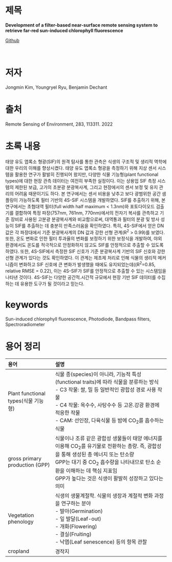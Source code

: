 # 제목
<b>Development of a filter-based near-surface remote sensing system to retrieve far-red sun-induced chlorophyll fluorescence</b>

[Github](https://github.com/Kinznice/4S-SIF)

<br>

# 저자
Jongmin Kim, Youngryel Ryu, Benjamin Dechant

# 출처
Remote Sensing of Environment, 283, 113311. 2022  

# 초록 내용
태양 유도 엽록소 형광(SIF)의 원격 탐사를 통한 관측은 식생의 구조적 및 생리적 역학에 대한 우리의 이해를 향상시켰다. 태양 유도 엽록소 형광을 측정하기 위해 지상 센서 시스템을 활용한 연구가 활발히 진행되어 왔지만, 다양한 식물 기능형(plant functional types)에 대한 현장 관측 데이터는 여전히 부족한 실정이다. 이는 상용업 SIF 측정 시스템의 제한된 보급, 고가의 초분광 분광복사계, 그리고 현장에서의 센서 보정 및 유지 관리의 어려움 때문이기도 하다. 본 연구에서는 센서 비용을 낮추고 보다 광범위한 공간 샘플링이 가능하도록 필터 기반의 4S-SIF 시스템을 개발하였다. SIF를 추출하기 위해, 본 연구에서는 초협대역 필터(full width half maximum < 1.3nm)와 포토다이오드 검출기를 결합하여 특정 파장(757nm, 761nm, 770nm)에서의 전자기 복사를 관측하고 기준 장비로 사용된 고분광 분광복사계와 비교함으로써, 대역통과 필터의 분광 및 방사 성능이 SIF를 추출하는 데 충분히 만족스러움을 확인하였다. 특히, 4S-SIF에서 얻은 DN 값은 각 파장대에서 기준 분광복사계의 DN 값과 강한 선형 관계(R<sup>2</sup> > 0.99)를 보였다. 또한, 온도 변화로 인한 필터 투과율의 변화를 보정하기 위한 보정식을 개발하여, 야외 환경에서도 온도를 적극적으로 안정화하지 않고도 SIF를 안정적으로 추출할 수 있도록 하였다. 또한, 4S-SIF에서 측정한 SIF 신호가 기준 분광복사계 기반의 SIF 신호와 강한 선형 관계가 있다는 것도 확인하였다. 이 관계는 제초제 처리로 인해 식물의 생리적 메커니즘이 변화하고 SIF 신호에 큰 변화가 발생했을 때에도 유지되었는데((R<sup>2</sup>=0.85, relative RMSE = 0.22), 이는 4S-SIF가 SIF를 안정적으로 추출할 수 있는 시스템임을 나타낸 것이다. 4S-SIF는 다양한 공간적.시간적 규모에서 현장 기반 SIF 데이터를 수집하는 데 유용한 도구가 될 것이라고 믿는다.

# keywords
Sun-induced chlorophyll fluorescence, Photodiode, Bandpass filters, Spectroradiometer 
<br>

# 용어 정리
|용어|설명|
|:-|:-|
|Plant functional types(식물 기능형)|식물 종(species)이 아니라, 기능적 특성(functional traits)에 따라 식물을 분류하는 방식 <br> - C3 작물: 쌀, 밀 등 일반적인 광합성 경로 사용 작물 <br> - C4 작물: 옥수수, 사탕수수 등 고온.강광 환경에 적응한 작물 <br> - CAM: 선인장, 다육식물 등 밤에 CO<sub>2</sub>를 흡수하는 식물|
|gross primary production (GPP)|식물이나 조류 같은 광합성 생물들이 태양 에너지를 이용해 CO<sub>2</sub>를 유기물로 전환하는 총량. 즉, 광합성을 통해 생성된 총 에너지 또는 탄소량<br>GPP는 대기 중 CO<sub>2</sub> 흡수량을 나타내므로 탄소 순환을 이해하는 데 핵심 지표임<br>GPP가 높다는 것은 식생이 활발히 성장하고 있다는 의미 |
|Vegetation phenology|식생의 생물계절학. 식물의 생장과 계절적 변화 과정을 연구하는 분야<br> - 발아(Germination)<br> - 잎 발달(Leaf-out)<br> - 개화(Flowering)<br> - 결실(Fruiting)<br> - 낙엽(Leaf senescence) 등의 항목 관찰|
|cropland|경작지|


# 
